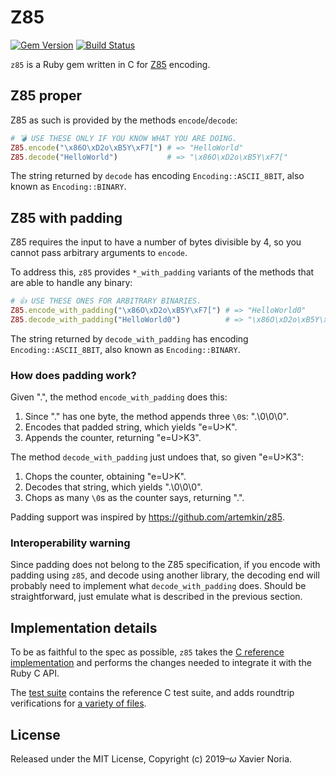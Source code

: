 # Z85

[![Gem Version](https://img.shields.io/gem/v/z85.svg?style=for-the-badge)](https://rubygems.org/gems/z85)
[![Build Status](https://img.shields.io/travis/com/fxn/z85.svg?style=for-the-badge&branch=master)](https://travis-ci.com/fxn/z85)

`z85` is a Ruby gem written in C for [Z85](https://rfc.zeromq.org/spec:32/Z85/) encoding.

## Z85 proper

Z85 as such is provided by the methods `encode`/`decode`:

```ruby
# 💣 USE THESE ONLY IF YOU KNOW WHAT YOU ARE DOING.
Z85.encode("\x86O\xD2o\xB5Y\xF7[") # => "HelloWorld"
Z85.decode("HelloWorld")           # => "\x86O\xD2o\xB5Y\xF7["
```

The string returned by `decode` has encoding `Encoding::ASCII_8BIT`, also known as `Encoding::BINARY`.

## Z85 with padding

Z85 requires the input to have a number of bytes divisible by 4, so you cannot pass arbitrary arguments to `encode`.

To address this, `z85` provides `*_with_padding` variants of the methods that are able to handle any binary:

```ruby
# 👍 USE THESE ONES FOR ARBITRARY BINARIES.
Z85.encode_with_padding("\x86O\xD2o\xB5Y\xF7[") # => "HelloWorld0"
Z85.decode_with_padding("HelloWorld0")          # => "\x86O\xD2o\xB5Y\xF7["
```

The string returned by `decode_with_padding` has encoding `Encoding::ASCII_8BIT`, also known as `Encoding::BINARY`.

### How does padding work?

Given ".", the method `encode_with_padding` does this:

1. Since "." has one byte, the method appends three `\0`s: ".\0\0\0".
2. Encodes that padded string, which yields "e=U>K".
3. Appends the counter, returning "e=U>K3".

The method `decode_with_padding` just undoes that, so given "e=U>K3":

1. Chops the counter, obtaining "e=U>K".
2. Decodes that string, which yields ".\0\0\0".
3. Chops as many `\0`s as the counter says, returning ".".

Padding support was inspired by https://github.com/artemkin/z85.

### Interoperability warning

Since padding does not belong to the Z85 specification, if you encode with padding using `z85`, and decode using another library, the decoding end will probably need to implement what `decode_with_padding` does. Should be straightforward, just emulate what is described in the previous section.

## Implementation details

To be as faithful to the spec as possible, `z85` takes the [C reference implementation](https://github.com/zeromq/rfc/blob/master/src/spec_32.c) and performs the changes needed to integrate it with the Ruby C API.

The [test suite](https://github.com/fxn/z85/blob/master/test/lib/test_z85.rb) contains the reference C test suite, and adds roundtrip verifications for [a variety of files](https://github.com/fxn/z85/tree/master/test/fixtures).

## License

Released under the MIT License, Copyright (c) 2019–<i>ω</i> Xavier Noria.

